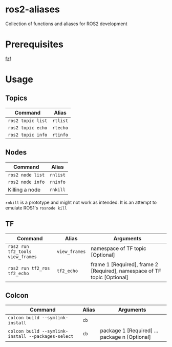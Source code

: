 # ros2-aliases
Collection of functions and aliases for ROS2 development

# Prerequisites

[fzf](https://github.com/junegunn/fzf#installation)

# Usage

## Topics

| Command | Alias |
| --- | --- |
| `ros2 topic list` | `rtlist` |
| `ros2 topic echo` | `rtecho`|
| `ros2 topic info` | `rtinfo`|

## Nodes

| Command | Alias |
| --- | --- |
| `ros2 node list` | `rnlist` |
| `ros2 node info` | `rninfo`|
| Killing a node | `rnkill`|

`rnkill` is a prototype and might not work as intended. It is an attempt to emulate ROS1's `rosnode kill`

## TF

| Command | Alias | Arguments |
| --- | --- | --- |
| `ros2 run tf2_tools view_frames` | `view_frames` | namespace of TF topic [Optional] |
| `ros2 run tf2_ros tf2_echo` | `tf2_echo`| frame 1 [Required], frame 2 [Required], namespace of TF topic [Optional] |

## Colcon

| Command | Alias | Arguments |
| --- | --- | --- |
| `colcon build --symlink-install` | `cb` |
| `colcon build --symlink-install --packages-select` | `cb`| package 1 [Required] ... package n [Optional] |

